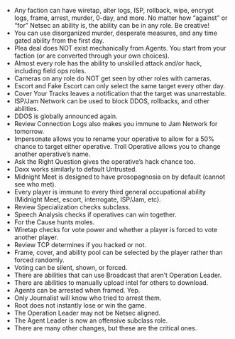 
- Any faction can have wiretap, alter logs, ISP, rollback, wipe, encrypt logs, frame, arrest, murder, 0-day, and more. No matter how “against” or “for” Netsec an ability is, the ability can be in any role. Be creative!
- You can use disorganized murder, desperate measures, and any time gated ability from the first day.
- Plea deal does NOT exist mechanically from Agents. You start from your faction (or are converted through your own choices).
- Almost every role has the ability to unskilled attack and/or hack, including field ops roles.
- Cameras on any role do NOT get seen by other roles with cameras.
- Escort and Fake Escort can only select the same target every other day.
- Cover Your Tracks leaves a notification that the target was unarrestable.
- ISP/Jam Network can be used to block DDOS, rollbacks, and other abilities.
- DDOS is globally announced again.
- Review Connection Logs also makes you immune to Jam Network for tomorrow.
- Impersonate allows you to rename your operative to allow for a 50% chance to target either operative. Troll Operative allows you to change another operative’s name.
- Ask the Right Question gives the operative’s hack chance too.
- Doxx works similarly to default Untrusted.
- Midnight Meet is designed to have prosopagnosia on by default (cannot see who met).
- Every player is immune to every third general occupational ability (Midnight Meet, escort, interrogate, ISP/Jam, etc).
- Review Specialization checks subclass.
- Speech Analysis checks if operatives can win together.
- For the Cause hunts moles.
- Wiretap checks for vote power and whether a player is forced to vote another player.
- Review TCP determines if you hacked or not.
- Frame, cover, and ability pool can be selected by the player rather than forced randomly.
- Voting can be silent, shown, or forced.
- There are abilities that can use Broadcast that aren’t Operation Leader.
- There are abilities to manually upload intel for others to download.
- Agents can be arrested when framed. Yep.
- Only Journalist will know who tried to arrest them.
- Root does not instantly lose or win the game.
- The Operation Leader may not be Netsec aligned.
- The Agent Leader is now an offensive subclass role.
- There are many other changes, but these are the critical ones.

<br>
